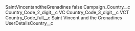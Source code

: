 <?xml version="1.0" encoding="UTF-8"?>
<CustomMetadata xmlns="http://soap.sforce.com/2006/04/metadata" xmlns:xsi="http://www.w3.org/2001/XMLSchema-instance" xmlns:xsd="http://www.w3.org/2001/XMLSchema">
    <label>SaintVincentandtheGrenadines</label>
    <protected>false</protected>
    <values>
        <field>Campaign_Country__c</field>
        <value xsi:nil="true"/>
    </values>
    <values>
        <field>Country_Code_2_digit__c</field>
        <value xsi:type="xsd:string">VC</value>
    </values>
    <values>
        <field>Country_Code_3_digit__c</field>
        <value xsi:type="xsd:string">VCT</value>
    </values>
    <values>
        <field>Country_Code_full__c</field>
        <value xsi:type="xsd:string">Saint Vincent and the Grenadines</value>
    </values>
    <values>
        <field>UserDetailsCountry__c</field>
        <value xsi:nil="true"/>
    </values>
</CustomMetadata>
